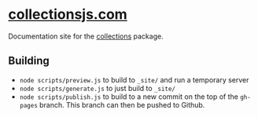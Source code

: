 # [collectionsjs.com](http://www.collectionsjs.com)

Documentation site for the [collections](https://github.com/montagejs/collections) package.

## Building

* `node scripts/preview.js` to build to `_site/` and run a temporary server
* `node scripts/generate.js` to just build to `_site/`
* `node scripts/publish.js` to build to a new commit on the top of the `gh-pages` branch. This branch can then be pushed to Github.
